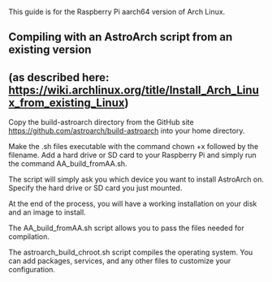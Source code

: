 This guide is for the Raspberry Pi aarch64 version of Arch Linux.

## Compiling with an AstroArch script from an existing version
## (as described here: https://wiki.archlinux.org/title/Install_Arch_Linux_from_existing_Linux)

Copy the build-astroarch directory from the GitHub site https://github.com/astroarch/build-astroarch into your home directory.

Make the .sh files executable with the command chown +x followed by the filename. Add a hard drive or SD card to your Raspberry Pi and simply run the command AA_build_fromAA.sh.

The script will simply ask you which device you want to install AstroArch on. Specify the hard drive or SD card you just mounted.

At the end of the process, you will have a working installation on your disk and an image to install.

The AA_build_fromAA.sh script allows you to pass the files needed for compilation.

The astroarch_build_chroot.sh script compiles the operating system. You can add packages, services, and any other files to customize your configuration.


